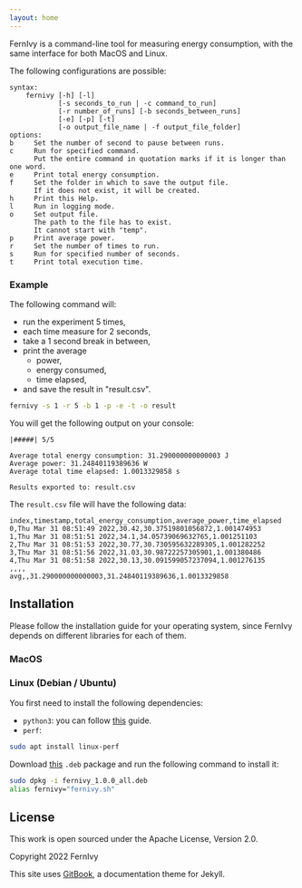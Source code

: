 ```yaml
---
layout: home
---
```


FernIvy is a command-line tool for measuring energy consumption, with the same interface for both MacOS and Linux.

The following configurations are possible:

```
syntax:
    fernivy [-h] [-l]
            [-s seconds_to_run | -c command_to_run]
            [-r number_of_runs] [-b seconds_between_runs]
            [-e] [-p] [-t]
            [-o output_file_name | -f output_file_folder]
options:
b     Set the number of second to pause between runs.
c     Run for specified command.
      Put the entire command in quotation marks if it is longer than one word.
e     Print total energy consumption.
f     Set the folder in which to save the output file.
      If it does not exist, it will be created.
h     Print this Help.
l     Run in logging mode.
o     Set output file.
      The path to the file has to exist.
      It cannot start with "temp".
p     Print average power.
r     Set the number of times to run.
s     Run for specified number of seconds.
t     Print total execution time.
```

### Example

The following command will:
* run the experiment 5 times,
* each time measure for 2 seconds,
* take a 1 second break in between,
* print the average
    * power,
    * energy consumed,
    * time elapsed,
* and save the result in "result.csv".

```bash
fernivy -s 1 -r 5 -b 1 -p -e -t -o result
```

You will get the following output on your console:

```
|#####| 5/5

Average total energy consumption: 31.290000000000003 J
Average power: 31.24840119389636 W
Average total time elapsed: 1.0013329858 s

Results exported to: result.csv
```

The `result.csv` file will have the following data:

```csv
index,timestamp,total_energy_consumption,average_power,time_elapsed
0,Thu Mar 31 08:51:49 2022,30.42,30.37519801056872,1.001474953
1,Thu Mar 31 08:51:51 2022,34.1,34.05739069632765,1.001251103
2,Thu Mar 31 08:51:53 2022,30.77,30.730595632289305,1.001282252
3,Thu Mar 31 08:51:56 2022,31.03,30.98722257305901,1.001380486
4,Thu Mar 31 08:51:58 2022,30.13,30.091599057237094,1.001276135
,,,,
avg,,31.290000000000003,31.24840119389636,1.0013329858
```
## Installation

Please follow the installation guide for your operating system, since FernIvy depends on different libraries for each of them.

### MacOS

### Linux (Debian / Ubuntu)

You first need to install the following dependencies:

* `python3`: you can follow [this](https://docs.python-guide.org/starting/install3/linux/) guide.
* `perf`:

```bash
sudo apt install linux-perf
```

Download [this](https://www.flaticon.com/free-icon/work-in-progress_5578703) `.deb` package and run the following command to install it:

```bash
sudo dpkg -i fernivy_1.0.0_all.deb
alias fernivy="fernivy.sh"
```

## License

This work is open sourced under the Apache License, Version 2.0.

Copyright 2022 FernIvy

This site uses <a href="https://github.com/sighingnow/jekyll-gitbook" target="_blank">GitBook</a>, a documentation theme for Jekyll. 

[gitbook]: https://github.com/sighingnow/jekyll-gitbook
